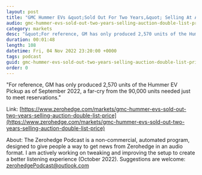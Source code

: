 ```yaml
---
layout: post
title: "GMC Hummer EVs &quot;Sold Out For Two Years,&quot; Selling At Auction For Double List Price"
audio: gmc-hummer-evs-sold-out-two-years-selling-auction-double-list-price-0
category: markets
desc: "&quot;For reference, GM has only produced 2,570 units of the Hummer EV Pickup as of September 2022, a far-cry from the 90,000 units needed just to meet reservations.&quot; "
duration: 00:01:48
length: 108
datetime: Fri, 04 Nov 2022 23:20:00 +0000
tags: podcast
guid: gmc-hummer-evs-sold-out-two-years-selling-auction-double-list-price-0
order: 0
---
```

&quot;For reference, GM has only produced 2,570 units of the Hummer EV Pickup as of September 2022, a far-cry from the 90,000 units needed just to meet reservations.&quot; 

Link: [https://www.zerohedge.com/markets/gmc-hummer-evs-sold-out-two-years-selling-auction-double-list-price](https://www.zerohedge.com/markets/gmc-hummer-evs-sold-out-two-years-selling-auction-double-list-price)

About: The Zerohedge Podcast is a non-commercial, automated program, designed to give people a way to get news from Zerohedge in an audio format.  I am actively working on tweaking and improving the setup to create a better listening experience (October 2022).  Suggestions are welcome: [zerohedgePodcast@outlook.com](mailto:zerohedgePodcast@outlook.com)